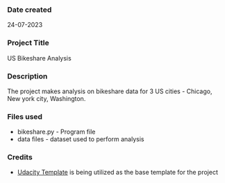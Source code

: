 ### Date created
24-07-2023

### Project Title
US Bikeshare Analysis

### Description
The project makes analysis on bikeshare data for 3 US cities - Chicago, New york city, Washington.

### Files used
* bikeshare.py - Program file
* data files - dataset used to perform analysis

### Credits
* [Udacity Template](https://github.com/udacity/pdsnd_github.git) is being utilized as the base template for the project


